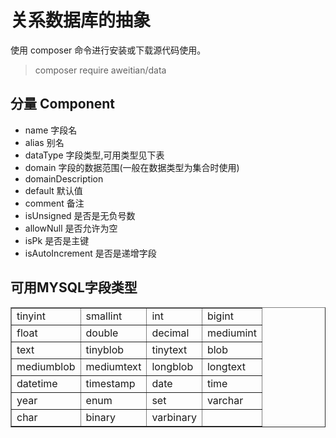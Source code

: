 # 关系数据库的抽象

使用 composer 命令进行安装或下载源代码使用。
>composer require aweitian/data
>

## 分量 Component
- name 字段名
- alias 别名
- dataType 字段类型,可用类型见下表
- domain 字段的数据范围(一般在数据类型为集合时使用)
- domainDescription
- default 默认值
- comment 备注
- isUnsigned 是否是无负号数
- allowNull 是否允许为空
- isPk 是否是主键
- isAutoIncrement 是否是递增字段

## 可用MYSQL字段类型
<table border=1>
<tr><td>tinyint</td><td>smallint</td><td>int</td><td>bigint</td></tr>
<tr><td>float</td><td>double</td><td>decimal</td><td>mediumint</td></tr>
<tr><td>text</td><td>tinyblob</td><td>tinytext</td><td>blob</td></tr>
<tr><td>mediumblob</td><td>mediumtext</td><td>longblob</td><td>longtext</td></tr>
<tr><td>datetime</td><td>timestamp</td><td>date</td><td>time</td></tr>
<tr><td>year</td><td>enum</td><td>set</td><td>varchar</td></tr>
<tr><td>char</td><td>binary</td><td>varbinary</td><td></td></tr>
</table>

